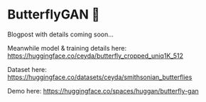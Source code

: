 # ButterflyGAN 🦋

Blogpost with details coming soon...

Meanwhile model & training details here: https://huggingface.co/ceyda/butterfly_cropped_uniq1K_512

Dataset here: https://huggingface.co/datasets/ceyda/smithsonian_butterflies

Demo here: https://huggingface.co/spaces/huggan/butterfly-gan
